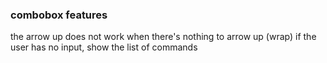 ### combobox features
the arrow up does not work when there's nothing to arrow up (wrap)
if the user has no input, show the list of commands 
